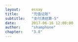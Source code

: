 ```yaml
---
layout: 	essay
title: 		"充值记账"
subtitle: 	"支付清结算-5"
date: 		2017-06-16 12:00:00
author: 	"shamphone"
chapter:	"3.8"
---
```


